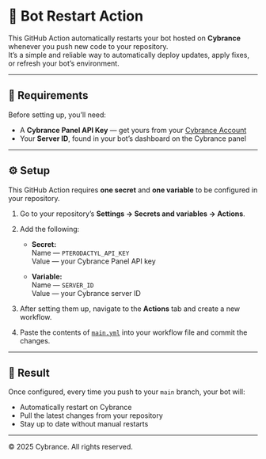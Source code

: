 # 🤖 Bot Restart Action

This GitHub Action automatically restarts your bot hosted on **Cybrance** whenever you push new code to your repository.  
It’s a simple and reliable way to automatically deploy updates, apply fixes, or refresh your bot’s environment.

---

## 🧩 Requirements

Before setting up, you’ll need:

- A **Cybrance Panel API Key** — get yours from your [Cybrance Account](https://panel.cybrance.nl)
- Your **Server ID**, found in your bot’s dashboard on the Cybrance panel

---

## ⚙️ Setup

This GitHub Action requires **one secret** and **one variable** to be configured in your repository.

1. Go to your repository’s **Settings → Secrets and variables → Actions**.
2. Add the following:

   - **Secret:**  
     Name — `PTERODACTYL_API_KEY`  
     Value — your Cybrance Panel API key

   - **Variable:**  
     Name — `SERVER_ID`  
     Value — your Cybrance server ID

3. After setting them up, navigate to the **Actions** tab and create a new workflow.
4. Paste the contents of [`main.yml`](/main.yml) into your workflow file and commit the changes.

---

## 🔁 Result

Once configured, every time you push to your `main` branch, your bot will:

- Automatically restart on Cybrance
- Pull the latest changes from your repository
- Stay up to date without manual restarts

---

© 2025 Cybrance. All rights reserved.
